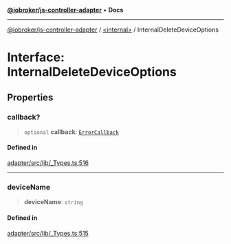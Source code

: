 [**@iobroker/js-controller-adapter**](../../README.md) • **Docs**

***

[@iobroker/js-controller-adapter](../../globals.md) / [\<internal\>](../README.md) / InternalDeleteDeviceOptions

# Interface: InternalDeleteDeviceOptions

## Properties

### callback?

> `optional` **callback**: [`ErrorCallback`](../type-aliases/ErrorCallback.md)

#### Defined in

[adapter/src/lib/\_Types.ts:516](https://github.com/ioBroker/ioBroker.js-controller/blob/6c3a3884e29c4b6f03de102d699f9813dd546c7d/packages/adapter/src/lib/_Types.ts#L516)

***

### deviceName

> **deviceName**: `string`

#### Defined in

[adapter/src/lib/\_Types.ts:515](https://github.com/ioBroker/ioBroker.js-controller/blob/6c3a3884e29c4b6f03de102d699f9813dd546c7d/packages/adapter/src/lib/_Types.ts#L515)
